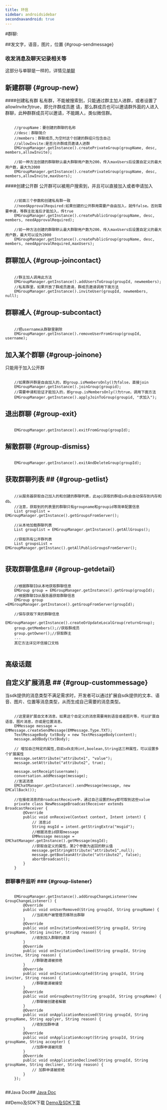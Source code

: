 ```yaml
---
title: 环信
sidebar: androidsidebar
secondnavandroid: true
---
```


#群聊:

##发文字，语音，图片，位置 {#group-sendmessage}

### 收发消息及聊天记录相关等

这部分与单聊是一样的，详情见[单聊](http://developer.easemob.com/docs/android/singlechat)

## 新建群聊 {#group-new}

####创建私有群
私有群，不能被搜索到，只能通过群主加人进群，或者设置了allowInvite为true，即允许群成员邀
请，那么群成员也可以邀请群外面的人进入群聊，此种群群成员可以邀请，不能踢人，类似微信群。

<pre class="hll"><code class="language-java">
	//groupName：要创建的群聊的名称
	//desc：群聊简介
	//members：群聊成员,为空时这个创建的群组只包含自己
	//allowInvite:是否允许群成员邀请人进群
	EMGroupManager.getInstance().createPrivateGroup(groupName, desc, members,allowInvite);

	//前一种方法创建的群聊默认最大群聊用户数为200，传入maxUsers后设置自定义的最大用户数，最大为2000
	EMGroupManager.getInstance().createPrivateGroup(groupName, desc, members,allowInvite,maxUsers);
</code></pre>

####创建公开群 
公开群可以被用户搜索到，并且可以直接加入或者申请加入

<pre class="hll"><code class="language-java">
	//前面三个参数和创建私有群一致
	//needApprovalRequired:如果创建的公开群用需要户自由加入，就传false。否则需要申请，等群主批准后才能加入，传true
	EMGroupManager.getInstance().createPublicGroup(groupName, desc, members, needApprovalRequired);
	
	//前一种方法创建的群聊默认最大群聊用户数为200，传入maxUsers后设置自定义的最大用户数，最大可以设为2000
	EMGroupManager.getInstance().createPublicGroup(groupName, desc, members, needApprovalRequired,maxUsers);
</code></pre>	

## 群聊加人 {#group-joincontact}
<pre class="hll"><code class="language-java">
	//群主加人调用此方法
	EMGroupManager.getInstance().addUsersToGroup(groupId, newmembers);
	//私有群里，如果开放了群成员邀请，群成员邀请调用下面方法
	EMGroupManager.getInstance().inviteUser(groupId, newmembers, null);
</code></pre>

## 群聊减人 {#group-subcontact}
<pre class="hll"><code class="language-java">
	//把username从群聊里删除
	EMGroupManager.getInstance().removeUserFromGroup(groupId, username);
</code></pre>

## 加入某个群聊 {#group-joinone}
只能用于加入公开群

<pre class="hll"><code class="language-java">
	//如果群开群是自由加入的，即group.isMembersOnly()为false，直接join
	EMGroupManager.getInstance().joinGroup(groupid);
	//需要申请和验证才能加入的，即group.isMembersOnly()为true，调用下面方法
	EMGroupManager.getInstance().applyJoinToGroup(groupid, "求加入");
</code></pre>

## 退出群聊 {#group-exit}
<pre class="hll"><code class="language-java">
	EMGroupManager.getInstance().exitFromGroup(groupId);
</code></pre>

## 解散群聊 {#group-dismiss}
<pre class="hll"><code class="language-java">
	EMGroupManager.getInstance().exitAndDeleteGroup(groupId);
</code></pre>

## 获取群聊列表 ## {#group-getlist}

<pre class="hll"><code class="language-java">
	//从服务器获取自己加入的和创建的群聊列表，此api获取的群组sdk会自动保存到内存和db。
	//注意，获取到的列表里的群聊只有groupname和groupid等简单配置信息
	List<EMGroup> grouplist = EMGroupManager.getInstance().getGroupsFromServer();

	//从本地加载群聊列表
	List<EMGroup> grouplist = EMGroupManager.getInstance().getAllGroups();

	//获取所有公开群列表
	List<EMGroupInfo> groupsList = EMGroupManager.getInstanc().getAllPublicGroupsFromServer();
	
</code></pre>

## 获取群聊信息## {#group-getdetail}

 <pre class="hll"><code class="language-java">
	//根据群聊ID从本地获取群聊信息
	EMGroup group = EMGroupManager.getInstance().getGroup(groupId);
	//根据群聊ID从服务器获取群聊信息
	EMGroup group =EMGroupManager.getInstance().getGroupFromServer(groupId);
	
	//保存获取下来的群聊信息
	EMGroupManager.getInstance().createOrUpdateLocalGroup(returnGroup);
	group.getMembers();//获取群成员
	group.getOwner();//获取群主
    ...
	其它方法详见环信接口文档
 </code></pre>

## 高级话题 ##

## 自定义扩展消息 ## {#group-custommessage}
当sdk提供的消息类型不满足需求时，开发者可以通过扩展自sdk提供的文本、语音、图片、位置等消息类型，从而生成自己需要的消息类型。

<pre class="hll"><code class="language-java">
	//这里是扩展自文本消息，如果这个自定义的消息需要用到语音或者图片等，可以扩展自语音、图片消息，亦或是位置消息。
	EMMessage message = EMMessage.createSendMessage(EMMessage.Type.TXT);
	TextMessageBody txtBody = new TextMessageBody(content);
	message.addBody(txtBody);
	
	// 增加自己特定的属性,目前sdk支持int,boolean,String这三种属性，可以设置多个扩展属性
	message.setAttribute("attribute1", "value");
	message.setAttribute("attribute2", true);
	
	message.setReceipt(username);
	conversation.addMessage(message);
	//发送消息
	EMChatManager.getInstance().sendMessage(message, new EMCallBack());

	//在接收消息的BroadcastReceive中，通过自己设置的key即可取到这些value
	private class NewMessageBroadcastReceiver extends BroadcastReceiver {
		@Override
		public void onReceive(Context context, Intent intent) {
			// 消息id
			String msgId = intent.getStringExtra("msgid"); 
			//根据消息id获取message
			EMMessage message = EMChatManager.getInstance().getMessage(msgId);
			//获取自定义的属性，第2个参数为返回的默认值
			message.getStringAttribute("attribute1",null);
			message.getBooleanAttribute("attribute2", false);
			abortBroadcast();
		}
	}
</code></pre>

### 群聊事件监听 ### {#group-listener}

 <pre class="hll"><code class="language-java">
	EMGroupManager.getInstance().addGroupChangeListener(new GroupChangeListener() {
		@Override
		public void onUserRemoved(String groupId, String groupName) {
			//当前用户被管理员移除出群聊
		}
		@Override
		public void onInvitationReceived(String groupId, String groupName, String inviter, String reason) {
			//收到加入群聊的邀请
		}
		@Override
		public void onInvitationDeclined(String groupId, String invitee, String reason) {
			//群聊邀请被拒绝
		}
		@Override
		public void onInvitationAccpted(String groupId, String inviter, String reason) {
			//群聊邀请被接受
		}
		@Override
		public void onGroupDestroy(String groupId, String groupName) {
			//群聊被创建者解散
		}
		@Override
		public void onApplicationReceived(String groupId, String groupName, String applyer, String reason) {
			//收到加群申请
		}
		@Override
		public void onApplicationAccept(String groupId, String groupName, String accepter) {
			//加群申请被同意
		}
		@Override
		public void onApplicationDeclined(String groupId, String groupName, String decliner, String reason) {
			// 加群申请被拒绝
		}
	});
 </code></pre>



##Java Doc##
[Java Doc](http://developer.easemob.com/apidoc/chat/)

##Demo及SDK下载
[Demo及SDK下载](http://www.easemob.com/sdk/)

